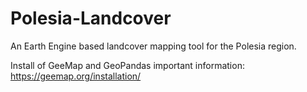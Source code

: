 # Polesia-Landcover

An Earth Engine based landcover mapping tool for the Polesia region.

Install of GeeMap and GeoPandas important information: https://geemap.org/installation/
